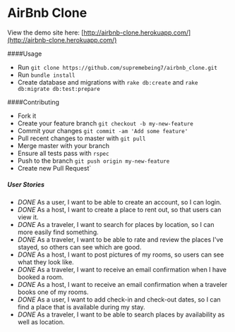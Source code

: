 AirBnb Clone
============

View the demo site here:
[http://airbnb-clone.herokuapp.com/](http://airbnb-clone.herokuapp.com/)

####Usage

* Run `git clone https://github.com/supremebeing7/airbnb_clone.git`
* Run `bundle install`
* Create database and migrations with `rake db:create` and `rake db:migrate db:test:prepare`

####Contributing

* Fork it
* Create your feature branch `git checkout -b my-new-feature`
* Commit your changes `git commit -am 'Add some feature'`
* Pull recent changes to master with `git pull`
* Merge master with your branch
* Ensure all tests pass with `rspec`
* Push to the branch `git push origin my-new-feature`
* Create new Pull Request`

##### User Stories

* *DONE* As a user, I want to be able to create an account, so I can login.
* *DONE* As a host, I want to create a place to rent out, so that users can view it.
* *DONE* As a traveler, I want to search for places by location, so I can more easily find something.
* *DONE* As a traveler, I want to be able to rate and review the places I've stayed, so others can see which are good.
* *DONE* As a host, I want to post pictures of my rooms, so users can see what they look like.
* *DONE* As a traveler, I want to receive an email confirmation when I have booked a room.
* *DONE* As a host, I want to receive an email confirmation when a traveler books one of my rooms.
* *DONE* As a user, I want to add check-in and check-out dates, so I can find a place that is available during my stay.
* *DONE* As a traveler, I want to be able to search places by availability as well as location.
